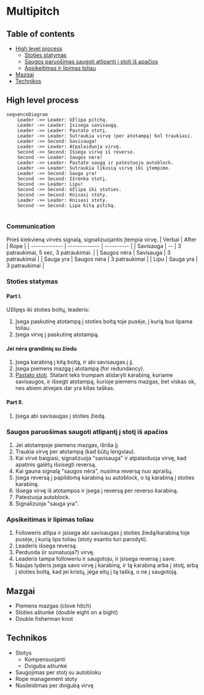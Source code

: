 # Multipitch

## Table of contents
- [High level process](#high-level-process)
    - [Stoties statymas](#stoties-statymas)
    - [Saugos paruošimas saugoti atlipantį į stotį iš apačios](#saugos-paruošimas-saugoti-atlipantį-į-stotį-iš-apačios)
    - [Apsikeitimas ir lipimas toliau](#apsikeitimas-ir-lipimas-toliau)
- [Mazgai](#mazgai)
- [Technikos](#technikos)

## High level process
```mermaid
sequenceDiagram
    Leader ->> Leader: Užlipa pitchą.
    Leader ->> Leader: Įsisega savisaugą.
    Leader ->> Leader: Pastato stotį.
    Leader ->> Leader: Sutraukia virvę (per atotampą) kol traukiasi.
    Leader ->> Second: Savisauga!
    Leader ->> Leader: Atpalaiduoja virvę.
    Second ->> Second: Išsega virvę iš reverso.
    Second ->> Leader: Saugos nėra!
    Leader ->> Leader: Pastato saugą ir patestuoja autoblock.
    Leader ->> Leader: Sutraukia likusią virvę iki įtempimo.
    Leader ->> Second: Sauga yra!
    Second ->> Second: Išrenka stotį.
    Second ->> Leader: Lipu!
    Second ->> Second: Užlipa iki stoties.
    Second ->> Second: Knisasi stoty.
    Leader ->> Leader: Knisasi stoty.
    Second ->> Second: Lipa kitą pitchą.
    
```

### Communication

Prieš kiekvieną virvės signalą, signalizuojantis įtempia virvę.
| Verbal        | After         | Rope      |
| ------------- | ------------- | ---------- |
| Savisauga     | --            | 3 patraukimai, 5 sec, 3 patraukimai. |
| Saugos nėra   | Savisauga     | 3 patraukimai   |
| Sauga yra     | Saugos nėra   | 3 patraukimai   |
| Lipu          | Sauga yra     | 3 patraukimai    |


### Stoties statymas
#### Part I.
Užlipęs iki stoties boltų, leaderis:
1) Įsega paskutinę atotampą į stoties boltą toje pusėje, į kurią bus lipama toliau.
2) Įsega virvę į paskutinę atotampą.

#### Jei nėra grandinių su žiedu
1) Įsega karabiną į kitą boltą, ir abi savisaugas į jį.
2) Įsega piemens mazgą į atotampą (for redundancy).
3) [Pastato stotį](https://www.wallrat.com/PDF_Files/Anchoring.pdf). Statant teks trumpam atidaryti karabiną, kuriame savisaugos, ir išsegti atotampą, kurioje piemens mazgas, bet viskas ok, nes abiem atvejais dar yra kitas taškas.

#### Part II.
1) Įsega abi savisaugas į stoties žiedą.


### Saugos paruošimas saugoti atlipantį į stotį iš apačios
1) Jei atotampoje piemens mazgas, išriša jį.
2) Traukia virvę per atotampą (kad būtų lengviau).
3) Kai virvė baigiasi, signalizuoja "savisauga" ir atpalaiduoja virvę, kad apatinis galėtų išsisegti reversą.
4) Kai gauna signalą "saugos nėra", nusiima reversą nuo apraišų.
5) Įsega reversą į papildomą karabiną su autoblock, o tą karabiną į stoties karabiną.
6) Išsega virvę iš atotampos ir įsega į reversą per reverso karabiną.
7) Patestuoja autoblock.
8) Signalizuoja "sauga yra".


### Apsikeitimas ir lipimas toliau
1) Followeris atlipa ir įsisega abi savisaugas į stoties žiedą/karabiną toje pusėje, į kurią lips toliau (stoty esantis turi parodyti).
2) Leaderis išsega reversą.
3) Perduoda (ir sumatuoja?) virvę.
4) Leaderis tampa followeriu ir saugotoju, ir įsisega reversą į save.
5) Naujas lyderis įsega savo virvę į karabiną, ir tą karabiną arba į stotį, arbą į stoties boltą, kad jei kristų, jėga eitų į tą tašką, o ne į saugotoją.

## Mazgai
- Piemens mazgas (clove hitch)
- Stoties aštunkė (double eight on a bight)
- Double fisherman knot

## Technikos
- Stotys
    - Kompensuojanti
    - Dviguba aštunkė
- Saugojimas per stotį su autobloku
- Rope management stoty
- Nusileidimas per dvigubą virvę
